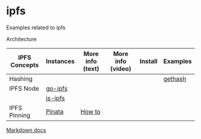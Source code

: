 # ipfs
Examples related to ipfs

Architecture


| IPFS Concepts   | Instances | More info (text) | More info (video) |   Install  |  Examples |
| --------------- |  --------- | ---------      | ---------          | ---------  |  -------- | 
| Hashing         |            |                |                    |            | [gethash](gethash) |
| IPFS Node    | [go-ipfs](https://github.com/ipfs/go-ipfs) |
|              | [js-ipfs](https://github.com/ipfs/js-ipfs) |
| IPFS Pinning | [Pinata](https://pinata.cloud) | [How to](https://medium.com/pinata/how-to-pin-to-ipfs-effortlessly-ba3437b33885) 


 
[Markdown docs](https://help.github.com/en/articles/organizing-information-with-tables)
